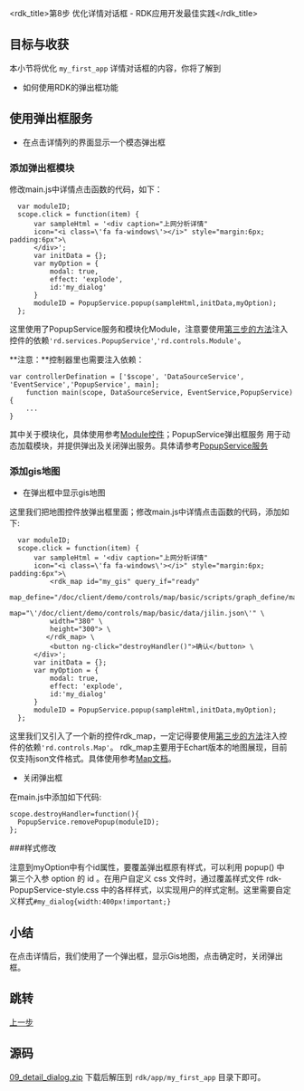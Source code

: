 <rdk_title>第8步 优化详情对话框 - RDK应用开发最佳实践</rdk_title>

## 目标与收获

本小节将优化 `my_first_app` 详情对话框的内容，你将了解到

- 如何使用RDK的弹出框功能


## 使用弹出框服务
- 在点击详情列的界面显示一个模态弹出框

### 添加弹出框模块
修改main.js中详情点击函数的代码，如下：

~~~
  var moduleID;
  scope.click = function(item) { 
      var sampleHtml = '<div caption="上网分析详情" 
      icon="<i class=\'fa fa-windows\'></i>" style="margin:6px; padding:6px">\
      </div>';
      var initData = {};
      var myOption = {
          modal: true,
          effect: 'explode',
          id:'my_dialog'
      }
      moduleID = PopupService.popup(sampleHtml,initData,myOption);
  };
~~~

这里使用了PopupService服务和模块化Module，注意要使用[第三步的方法](03_use_first_control.md#dep-inject)注入控件的依赖`'rd.services.PopupService'`,`'rd.controls.Module'`。

**注意：**控制器里也需要注入依赖：
~~~
var controllerDefination = ['$scope', 'DataSourceService', 'EventService','PopupService', main];
    function main(scope, DataSourceService, EventService,PopupService) {
    ...
}
~~~

其中关于模块化，具体使用参考[Module控件](/doc/client/controls/module/module.md)；PopupService弹出框服务 用于动态加载模块，并提供弹出及关闭弹出服务。具体请参考[PopupService服务](/doc/client/common/popupservice/PopupService.md)

### 添加gis地图
- 在弹出框中显示gis地图

这里我们把地图控件放弹出框里面；修改main.js中详情点击函数的代码，添加如下:

~~~
  var moduleID;
  scope.click = function(item) { 
      var sampleHtml = '<div caption="上网分析详情" 
      icon="<i class=\'fa fa-windows\'></i>" style="margin:6px; padding:6px">\
          <rdk_map id="my_gis" query_if="ready" 
          map_define="/doc/client/demo/controls/map/basic/scripts/graph_define/map.js" 
          map="\'/doc/client/demo/controls/map/basic/data/jilin.json\'" \
          width="380" \
          height="300"> \
         </rdk_map> \
          <button ng-click="destroyHandler()">确认</button> \
      </div>';
      var initData = {};
      var myOption = {
          modal: true,
          effect: 'explode',
          id:'my_dialog'
      }
      moduleID = PopupService.popup(sampleHtml,initData,myOption);
  };
~~~

这里我们又引入了一个新的控件rdk_map，一定记得要使用[第三步的方法](03_use_first_control.md#dep-inject)注入控件的依赖`'rd.controls.Map'`。
rdk_map主要用于Echart版本的地图展现，目前仅支持json文件格式。具体使用参考[Map文档](/doc/client/controls/map/map.md)。

- 关闭弹出框

在main.js中添加如下代码:

~~~
scope.destroyHandler=function(){
  PopupService.removePopup(moduleID);
};
~~~

###样式修改

注意到myOption中有个id属性，要覆盖弹出框原有样式，可以利用 popup() 中 第三个入参 option 的 id 。在用户自定义 css 文件时，通过覆盖样式文件 rdk-PopupService-style.css 中的各样样式，以实现用户的样式定制。这里需要自定义样式`#my_dialog{width:400px!important;}`

## 小结
在点击详情后，我们使用了一个弹出框，显示Gis地图，点击确定时，关闭弹出框。

## 跳转
[上一步](08_i18n.md)

## 源码
[09_detail_dialog.zip](09_detail_dialog.zip) 下载后解压到 `rdk/app/my_first_app` 目录下即可。